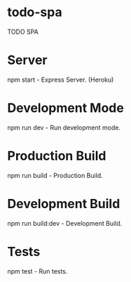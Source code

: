 # todo-spa

TODO SPA

# Server
npm start - Express Server. (Heroku)
# Development Mode
npm run dev - Run development mode.
# Production Build
npm run build - Production Build.
# Development Build
npm run build:dev - Development Build.
# Tests
npm test - Run tests.
